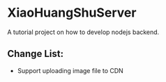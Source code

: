 # XiaoHuangShuServer
A tutorial project on how to develop nodejs backend. 

Change List:
---
- Support uploading image file to CDN

